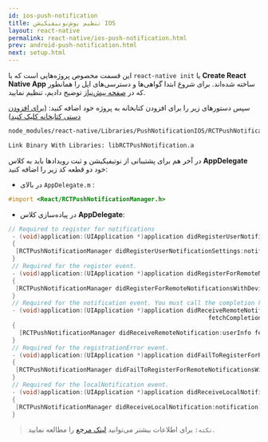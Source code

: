 ```yaml
---
id: ios-push-notification
title: تنظیم پوش‌نوتیفیکیشن IOS
layout: react-native
permalink: react-native/ios-push-notification.html
prev: android-push-notification.html
next: setup.html
---
```


این قسمت مخصوص پروژه‌هایی است که با `react-native init` یا **Create React Native App** ساخته شده‌اند. 
برای شروع ابتدا گواهی‌ها و دسترسی‌های اپل را همانطور که در [صفحه پیش‌نیاز](https://doc.chabokpush.com/react-native/required.html#%D8%AA%D9%86%D8%B8%DB%8C%D9%85-%D9%BE%D9%88%D8%B4%D9%86%D9%88%D8%AA%DB%8C%D9%81%DB%8C%DA%A9%DB%8C%D8%B4%D9%86-%D8%A2%DB%8C%D8%A7%D9%88%D8%A7%D8%B3) توضیح دادیم، تنظیم نمایید.


سپس دستورهای زیر را برای افزودن کتابخانه به پروژه خود اضافه کنید: ([برای افزودن دستی کتابخانه کلیک کنید](https://facebook.github.io/react-native/docs/linking-libraries-ios#manual-linking))

```bash
node_modules/react-native/Libraries/PushNotificationIOS/RCTPushNotification.xcodeproj
```
```bash
Link Binary With Libraries: libRCTPushNotification.a
```
در آخر هم  برای پشتیبانی از نوتیفیکیشن و ثبت رویدادها باید به  کلاس **AppDelegate** خود دو قطعه کد زیر را اضافه کنید:
- در بالای `AppDelegate.m` :

```objectivec
#import <React/RCTPushNotificationManager.h>
```

- در پیاده‌سازی کلاس **AppDelegate**:

```objectivec
// Required to register for notifications
 - (void)application:(UIApplication *)application didRegisterUserNotificationSettings:(UIUserNotificationSettings *)notificationSettings
 {
  [RCTPushNotificationManager didRegisterUserNotificationSettings:notificationSettings];
 }
 // Required for the register event.
 - (void)application:(UIApplication *)application didRegisterForRemoteNotificationsWithDeviceToken:(NSData *)deviceToken
 {
  [RCTPushNotificationManager didRegisterForRemoteNotificationsWithDeviceToken:deviceToken];
 }
 // Required for the notification event. You must call the completion handler after handling the remote notification.
 - (void)application:(UIApplication *)application didReceiveRemoteNotification:(NSDictionary *)userInfo
                                                        fetchCompletionHandler:(void (^)(UIBackgroundFetchResult))completionHandler
 {
   [RCTPushNotificationManager didReceiveRemoteNotification:userInfo fetchCompletionHandler:completionHandler];
 }
 // Required for the registrationError event.
 - (void)application:(UIApplication *)application didFailToRegisterForRemoteNotificationsWithError:(NSError *)error
 {
  [RCTPushNotificationManager didFailToRegisterForRemoteNotificationsWithError:error];
 }
 // Required for the localNotification event.
 - (void)application:(UIApplication *)application didReceiveLocalNotification:(UILocalNotification *)notification
 {
  [RCTPushNotificationManager didReceiveLocalNotification:notification];
 }
```
> `نکته:` برای اطلاعات بیشتر می‌توانید [لینک مرجع](https://facebook.github.io/react-native/docs/pushnotificationios.html#content) را مطالعه نمایید.
